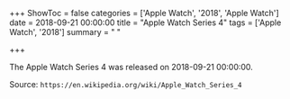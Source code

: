 +++
ShowToc = false
categories = ['Apple Watch', '2018', 'Apple Watch']
date = 2018-09-21 00:00:00
title = "Apple Watch Series 4"
tags = ['Apple Watch', '2018']
summary = " "

+++

The Apple Watch Series 4 was released on 2018-09-21 00:00:00.

Source: `https://en.wikipedia.org/wiki/Apple_Watch_Series_4`


